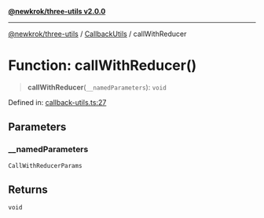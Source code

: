 [**@newkrok/three-utils v2.0.0**](../../../../README.md)

***

[@newkrok/three-utils](../../../../globals.md) / [CallbackUtils](../README.md) / callWithReducer

# Function: callWithReducer()

> **callWithReducer**(`__namedParameters`): `void`

Defined in: [callback-utils.ts:27](https://github.com/NewKrok/three-utils/blob/a38231b899f4eeb8c881d6a9f7248bab4e06755e/src/callback-utils.ts#L27)

## Parameters

### \_\_namedParameters

`CallWithReducerParams`

## Returns

`void`
